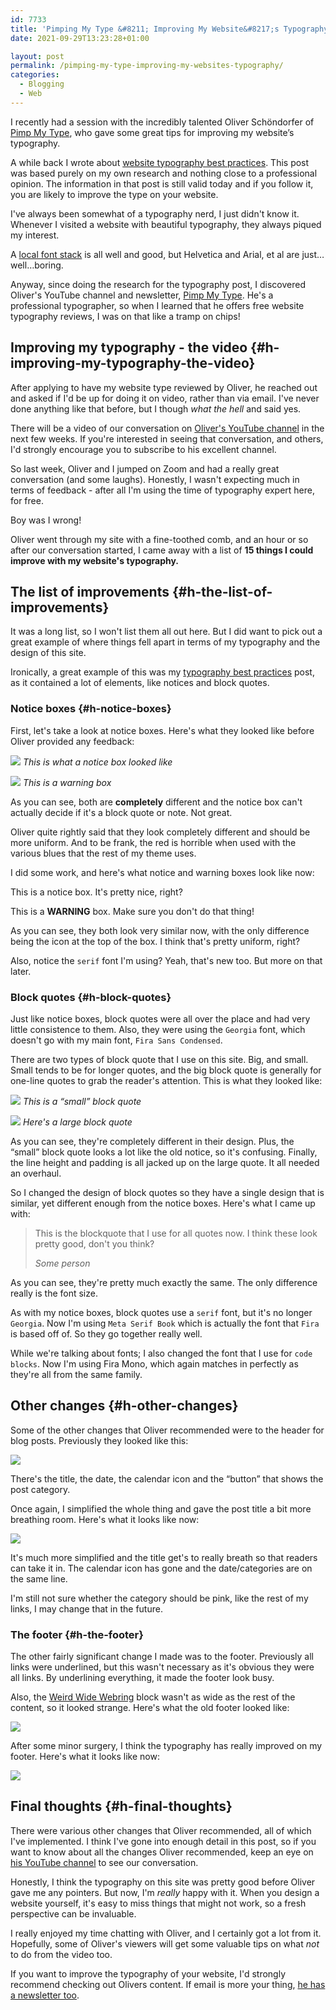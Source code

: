```yaml
---
id: 7733
title: 'Pimping My Type &#8211; Improving My Website&#8217;s Typography'
date: 2021-09-29T13:23:28+01:00

layout: post
permalink: /pimping-my-type-improving-my-websites-typography/
categories:
  - Blogging
  - Web
---
```

<p class="tldr">
  I recently had a session with the incredibly talented Oliver Schöndorfer of <a href="https://pimpmytype.com" target="_blank" rel="noreferrer noopener">Pimp My Type</a>, who gave some great tips for improving my website&#8217;s typography.
</p>

A while back I wrote about [website typography best practices](/whats-in-a-font-researching-website-typography/). This post was based purely on my own research and nothing close to a professional opinion. The information in that post is still valid today and if you follow it, you are likely to improve the type on your website.

I've always been somewhat of a typography nerd, I just didn't know it. Whenever I visited a website with beautiful typography, they always piqued my interest.

A [local font stack](/how-local-fonts-can-save-the-environment/) is all well and good, but Helvetica and Arial, et al are just&#8230;well&#8230;boring.

Anyway, since doing the research for the typography post, I discovered Oliver's YouTube channel and newsletter, <a href="https://pimpmytype.com" target="_blank" rel="noreferrer noopener">Pimp My Type</a>. He's a professional typographer, so when I learned that he offers free website typography reviews, I was on that like a tramp on chips!

## Improving my typography - the video {#h-improving-my-typography-the-video}

After applying to have my website type reviewed by Oliver, he reached out and asked if I'd be up for doing it on video, rather than via email. I've never done anything like that before, but I though _what the hell_ and said yes.

<p class="notice">
  There will be a video of our conversation on <a href="https://www.youtube.com/c/PimpmyType" target="_blank" rel="noreferrer noopener">Oliver's YouTube channel</a> in the next few weeks. If you're interested in seeing that conversation, and others, I'd strongly encourage you to subscribe to his excellent channel.
</p>

So last week, Oliver and I jumped on Zoom and had a really great conversation (and some laughs). Honestly, I wasn't expecting much in terms of feedback - after all I'm using the time of typography expert here, for free.

Boy was I wrong!

Oliver went through my site with a fine-toothed comb, and an hour or so after our conversation started, I came away with a list of **15 things I could improve with my website's typography.**

## The list of improvements {#h-the-list-of-improvements}

It was a long list, so I won't list them all out here. But I did want to pick out a great example of where things fell apart in terms of my typography and the design of this site.

Ironically, a great example of this was my [typography best practices](/whats-in-a-font-researching-website-typography/) post, as it contained a lot of elements, like notices and block quotes.

### Notice boxes {#h-notice-boxes}

First, let's take a look at notice boxes. Here's what they looked like before Oliver provided any feedback:

![](/assets/images/notice-old.png)
*This is what a notice box looked like*

![](/assets/images/warning-old.png)
*This is a warning box*

As you can see, both are **completely** different and the notice box can't actually decide if it's a block quote or note. Not great.

Oliver quite rightly said that they look completely different and should be more uniform. And to be frank, the red is horrible when used with the various blues that the rest of my theme uses.

I did some work, and here's what notice and warning boxes look like now:

<p class="notice">
  This is a notice box. It's pretty nice, right?
</p>

<p class="notice-red">
  This is a <strong>WARNING</strong> box. Make sure you don't do that thing!
</p>

As you can see, they both look very similar now, with the only difference being the icon at the top of the box. I think that's pretty uniform, right?

Also, notice the `serif` font I'm using? Yeah, that's new too. But more on that later.

### Block quotes {#h-block-quotes}

Just like notice boxes, block quotes were all over the place and had very little consistence to them. Also, they were using the `Georgia` font, which doesn't go with my main font, `Fira Sans Condensed`.

There are two types of block quote that I use on this site. Big, and small. Small tends to be for longer quotes, and the big block quote is generally for one-line quotes to grab the reader's attention. This is what they looked like:

![](/assets/images/small-quote-old.png)
*This is a &#8220;small&#8221; block quote*

![](/assets/images/large-quote-old.png)
*Here's a large block quote*

As you can see, they're completely different in their design. Plus, the &#8220;small&#8221; block quote looks a lot like the old notice, so it's confusing. Finally, the line height and padding is all jacked up on the large quote. It all needed an overhaul.

So I changed the design of block quotes so they have a single design that is similar, yet different enough from the notice boxes. Here's what I came up with:

> This is the blockquote that I use for all quotes now. I think these look pretty good, don't you think?
>
><cite> Some person</cite>

As you can see, they're pretty much exactly the same. The only difference really is the font size.

As with my notice boxes, block quotes use a `serif` font, but it's no longer `Georgia`. Now I'm using `Meta Serif Book` which is actually the font that `Fira` is based off of. So they go together really well.

While we're talking about fonts; I also changed the font that I use for `code blocks`. Now I'm using Fira Mono, which again matches in perfectly as they're all from the same family.

## Other changes {#h-other-changes}

Some of the other changes that Oliver recommended were to the header for blog posts. Previously they looked like this:

![](/assets/images/post-header-old.png) 

There's the title, the date, the calendar icon and the &#8220;button&#8221; that shows the post category.

Once again, I simplified the whole thing and gave the post title a bit more breathing room. Here's what it looks like now:

![](/assets/images/post-header-new.png) 

It's much more simplified and the title get's to really breath so that readers can take it in. The calendar icon has gone and the date/categories are on the same line.

I'm still not sure whether the category should be pink, like the rest of my links, I may change that in the future.

### The footer {#h-the-footer}

The other fairly significant change I made was to the footer. Previously all links were underlined, but this wasn't necessary as it's obvious they were all links. By underlining everything, it made the footer look busy.

Also, the <a href="https://weirdwidewebring.net" target="_blank" rel="noreferrer noopener">Weird Wide Webring</a> block wasn't as wide as the rest of the content, so it looked strange. Here's what the old footer looked like:

![](/assets/images/footer-old.png) 

After some minor surgery, I think the typography has really improved on my footer. Here's what it looks like now:

![](/assets/images/footer-new.png) 

## Final thoughts {#h-final-thoughts}

There were various other changes that Oliver recommended, all of which I've implemented. I think I've gone into enough detail in this post, so if you want to know about all the changes Oliver recommended, keep an eye on <a href="https://www.youtube.com/c/PimpmyType" target="_blank" rel="noreferrer noopener">his YouTube channel</a> to see our conversation.

Honestly, I think the typography on this site was pretty good before Oliver gave me any pointers. But now, I'm _really_ happy with it. When you design a website yourself, it's easy to miss things that might not work, so a fresh perspective can be invaluable.

I really enjoyed my time chatting with Oliver, and I certainly got a lot from it. Hopefully, some of Oliver's viewers will get some valuable tips on what _not_ to do from the video too.

If you want to improve the typography of your website, I'd strongly recommend checking out Olivers content. If email is more your thing, <a href="https://mailchi.mp/d51d0a9bec67/pimp-my-type-newsletter" target="_blank" rel="noreferrer noopener">he has a newsletter too</a>.
